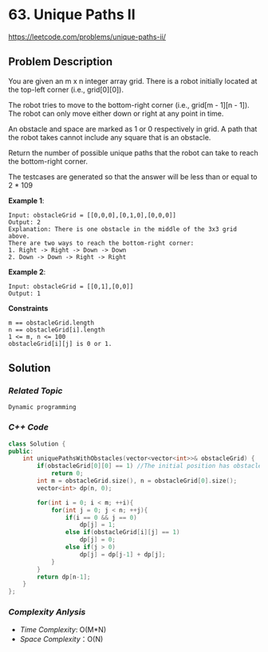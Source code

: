 #  63. Unique Paths II
https://leetcode.com/problems/unique-paths-ii/

## Problem Description

You are given an m x n integer array grid. There is a robot initially located at the top-left corner (i.e., grid[0][0]).

The robot tries to move to the bottom-right corner (i.e., grid[m - 1][n - 1]). The robot can only move either down or right at any point in time.

An obstacle and space are marked as 1 or 0 respectively in grid. A path that the robot takes cannot include any square that is an obstacle.

Return the number of possible unique paths that the robot can take to reach the bottom-right corner.

The testcases are generated so that the answer will be less than or equal to 2 * 109


**Example 1**:
```
Input: obstacleGrid = [[0,0,0],[0,1,0],[0,0,0]]
Output: 2
Explanation: There is one obstacle in the middle of the 3x3 grid above.
There are two ways to reach the bottom-right corner:
1. Right -> Right -> Down -> Down
2. Down -> Down -> Right -> Right
```
**Example 2**:
```
Input: obstacleGrid = [[0,1],[0,0]]
Output: 1
```

**Constraints**
```
m == obstacleGrid.length
n == obstacleGrid[i].length
1 <= m, n <= 100
obstacleGrid[i][j] is 0 or 1.
```

## Solution

### _Related Topic_
    Dynamic programming

### _C++ Code_
```cpp
class Solution {
public:
    int uniquePathsWithObstacles(vector<vector<int>>& obstacleGrid) {
        if(obstacleGrid[0][0] == 1) //The initial position has obstacle. Return 0 directly
            return 0;
        int m = obstacleGrid.size(), n = obstacleGrid[0].size();
        vector<int> dp(n, 0);

        for(int i = 0; i < m; ++i){
            for(int j = 0; j < n; ++j){
                if(i == 0 && j == 0)
                    dp[j] = 1;
                else if(obstacleGrid[i][j] == 1)  
                    dp[j] = 0;
                else if(j > 0)   
                    dp[j] = dp[j-1] + dp[j];
            }
        }
        return dp[n-1];
    }
};
```

### _Complexity Anlysis_
- _Time Complexity_: O(M*N)
- _Space Complexity_：O(N)
